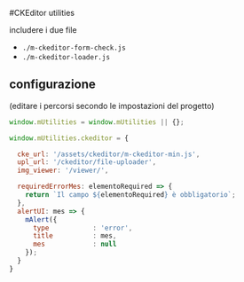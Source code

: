 #CKEditor utilities

includere i due file
* `./m-ckeditor-form-check.js`
* `./m-ckeditor-loader.js`

## configurazione

(editare i percorsi secondo le impostazioni del progetto)

```javascript
window.mUtilities = window.mUtilities || {};

window.mUtilities.ckeditor = {

  cke_url: '/assets/ckeditor/m-ckeditor-min.js',
  upl_url: '/ckeditor/file-uploader',
  img_viewer: '/viewer/',

  requiredErrorMes: elementoRequired => {
    return `Il campo ${elementoRequired} è obbligatorio`;
  },
  alertUI: mes => {
    mAlert({
      type           : 'error',
      title          : mes,
      mes            : null
    });
  }
}
```

